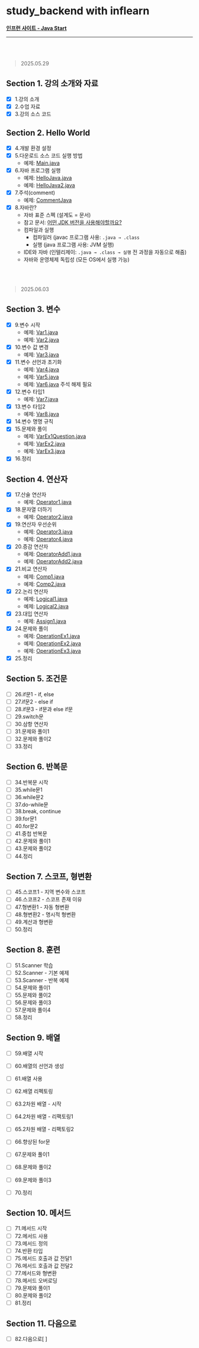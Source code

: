 # study_backend with inflearn

[**인프런 사이트 - Java Start**](https://www.inflearn.com/)

---

<br><br>

> 2025.05.29
## Section 1. 강의 소개와 자료
- [x] 1.강의 소개
- [x] 2.수업 자료
- [x] 3.강의 소스 코드

## Section 2. Hello World
- [x] 4.개발 환경 설정
- [x] 5.다운로드 소스 코드 실행 방법
  - 예제: [Main.java](src/Main.java) 
- [x] 6.자바 프로그램 실행
  - 예제: [HelloJava.java](src/HelloJava.java)
  - 예제: [HelloJava2.java](src/HelloJava2.java)
- [x] 7.주석(comment)
  - 예제: [CommentJava](src/CommentJava.java)
- [x] 8.자바란?
  - 자바 표준 스펙 (설계도 = 문서)
  - 참고 문서: [어떤 JDK 버전을 사용해야할까요?](https://whichjdk.com/ko)
  - 컴파일과 실행
    - 컴파일러 (javac 프로그램 사용: ```.java → .class```
    - 실행 (java 프로그램 사용: JVM 실행)
  - IDE와 자바 (인텔리제이: ```.java → .class → 실행``` 전 과정을 자동으로 해줌)
  - 자바와 운영체제 독립성 (모든 OS에서 실행 가능)

<br><br>

> 2025.06.03
## Section 3. 변수
- [x] 9.변수 시작
  - 예제: [Var1.java](src/variable/Var1.java)
  - 예제: [Var2.java](src/variable/Var2.java)
- [x] 10.변수 값 변경
  - 예제: [Var3.java](src/variable/Var3.java)
- [x] 11.변수 선언과 초기화
  - 예제: [Var4.java](src/variable/Var4.java)
  - 예제: [Var5.java](src/variable/Var5.java)
  - 예제: [Var6.java](src/variable/Var6.java) 주석 해제 필요
- [x] 12.변수 타입1
  - 예제: [Var7.java](src/variable/Var7.java)
- [x] 13.변수 타입2
  - 예제: [Var8.java](src/variable/Var8.java)
- [x] 14.변수 명명 규칙
- [x] 15.문제와 풀이
  - 예제: [VarEx1Question.java](src/variable/ex/VarEx1Question.java)
  - 예제: [VarEx2.java](src/variable/ex/VarEx2.java)
  - 예제: [VarEx3.java](src/variable/ex/VarEx3.java)
- [x] 16.정리

## Section 4. 연산자
- [x] 17.산술 연산자
  - 예제: [Operator1.java](src/operator/Operator1.java)
- [x] 18.문자열 더하기
  - 예제: [Operator2.java](src/operator/Operator2.java)
- [x] 19.연산자 우선순위
  - 예제: [Operator3.java](src/operator/Operator3.java)
  - 예제: [Operator4.java](src/operator/Operator4.java)
- [x] 20.증감 연산자
  - 예제: [OperatorAdd1.java](src/operator/OperatorAdd1.java)
  - 예제: [OperatorAdd2.java](src/operator/OperatorAdd2.java)
- [x] 21.비교 연산자
  - 예제: [Comp1.java](src/operator/Comp1.java)
  - 예제: [Comp2.java](src/operator/Comp2.java)
- [x] 22.논리 연산자
  - 예제: [Logical1.java](src/operator/Logical1.java)
  - 예제: [Logical2.java](src/operator/Logical2.java)
- [x] 23.대입 연산자
  - 예제: [Assign1.java](src/operator/Assign1.java)
- [x] 24.문제와 풀이
  - 예제: [OperationEx1.java](src/operator/ex/OperationEx1.java)
  - 예제: [OperationEx2.java](src/operator/ex/OperationEx2.java)
  - 예제: [OperationEx3.java](src/operator/ex/OperationEx3.java)
- [x] 25.정리

## Section 5. 조건문
- [ ] 26.if문1 - if, else
- [ ] 27.if문2 - else if
- [ ] 28.if문3 - if문과 else if문
- [ ] 29.switch문
- [ ] 30.삼항 연산자
- [ ] 31.문제와 풀이1
- [ ] 32.문제와 풀이2
- [ ] 33.정리

## Section 6. 반복문
- [ ] 34.반복문 시작
- [ ] 35.while문1
- [ ] 36.while문2
- [ ] 37.do-while문
- [ ] 38.break, continue
- [ ] 39.for문1
- [ ] 40.for문2
- [ ] 41.중첩 반복문
- [ ] 42.문제와 풀이1
- [ ] 43.문제와 풀이2
- [ ] 44.정리

## Section 7. 스코프, 형변환
- [ ] 45.스코프1 - 지역 변수와 스코프
- [ ] 46.스코프2 - 스코프 존재 이유
- [ ] 47.형변환1 - 자동 형변환
- [ ] 48.형변환2 - 명시적 형변환
- [ ] 49.계산과 형변환
- [ ] 50.정리

## Section 8. 훈련
- [ ] 51.Scanner 학습
- [ ] 52.Scanner - 기본 예제
- [ ] 53.Scanner - 반복 예제
- [ ] 54.문제와 풀이1
- [ ] 55.문제와 풀이2
- [ ] 56.문제와 풀이3
- [ ] 57.문제와 풀이4
- [ ] 58.정리

## Section 9. 배열
- [ ] 59.배열 시작
- [ ] 60.배열의 선언과 생성
- [ ] 61.배열 사용
- [ ] 62.배열 리펙토링
- [ ] 63.2차원 배열 - 시작
- [ ] 64.2차원 배열 - 리팩토링1
- [ ] 65.2차원 배열 - 리팩토링2
- [ ] 66.향상된 for문
- [ ] 67.문제와 풀이1
- [ ] 68.문제와 풀이2
- [ ] 69.문제와 풀이3
- [ ] 70.정리


## Section 10. 메서드
- [ ] 71.메서드 시작
- [ ] 72.메서드 사용
- [ ] 73.메서드 정의
- [ ] 74.반환 타입
- [ ] 75.메서드 호출과 값 전달1
- [ ] 76.메서드 호출과 값 전달2
- [ ] 77.메서드와 형변환
- [ ] 78.메서드 오버로딩
- [ ] 79.문제와 풀이1
- [ ] 80.문제와 풀이2
- [ ] 81.정리

## Section 11. 다음으로
- [ ] 82.다음으로[ ]